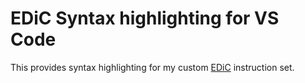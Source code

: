 # EDiC Syntax highlighting for VS Code
This provides syntax highlighting for my custom [EDiC](https://github.com/Nik-Sch/EDiC/) instruction set.